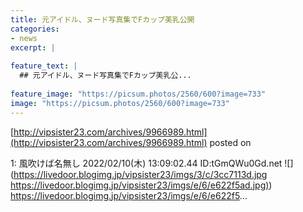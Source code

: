```yaml
---
title: 元アイドル、ヌード写真集でFカップ美乳公開
categories:
- news
excerpt: |
  
feature_text: |
  ## 元アイドル、ヌード写真集でFカップ美乳公...
  
feature_image: "https://picsum.photos/2560/600?image=733"
image: "https://picsum.photos/2560/600?image=733"
---
```


[http://vipsister23.com/archives/9966989.html](http://vipsister23.com/archives/9966989.html)
posted on 

<!--more-->

1: 風吹けば名無し 2022/02/10(木) 13:09:02.44 ID:tGmQWu0Gd.net ![](https://livedoor.blogimg.jp/vipsister23/imgs/3/c/3cc7113d.jpg [https://livedoor.blogimg.jp/vipsister23/imgs/e/6/e622f5ad.jpg)](https://livedoor.blogimg.jp/vipsister23/imgs/e/6/e622f5ad.jpg)) https://livedoor.blogimg.jp/vipsister23/imgs/e/6/e622f5...

